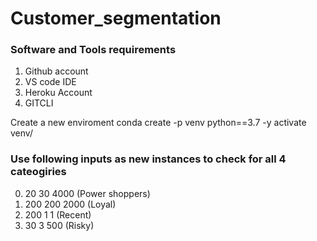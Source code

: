 # Customer_segmentation
### Software and Tools requirements
1. Github account
2. VS code IDE
3. Heroku Account
4. GITCLI

Create a new enviroment
conda create -p venv python==3.7 -y
activate venv/
### Use following inputs as new instances to check for all 4 cateogiries 
  0. 20 30 4000 (Power shoppers)
  1. 200 200 2000 (Loyal)
  2. 200 1 1 (Recent)
  3. 30 3 500 (Risky)
